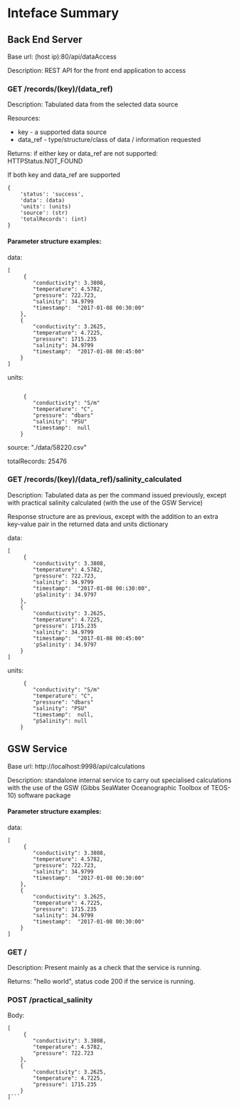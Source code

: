# Inteface Summary 

 ## Back End Server
 Base url: (host ip):80/api/dataAccess

 Description: REST API for the front end application to access


### GET /records/**(key)**/**(data_ref)**
Description: Tabulated data from the selected data source

Resources:
* key - a supported data source 
* data_ref - type/structure/class of data / information requested

Returns:
if either key or data_ref are not supported: HTTPStatus.NOT_FOUND

If both key and data_ref are supported

```
{
    'status': 'success',
    'data': (data)
    'units': (units)
    'source': (str)
    'totalRecords': (int)
}
```
#### Parameter structure examples:
data:
```
[ 
     {
        "conductivity": 3.3808,
        "temperature": 4.5782,
        "pressure": 722.723,
        "salinity": 34.9799
        "timestamp":  "2017-01-08 00:30:00"
    }, 
    {   
        "conductivity": 3.2625, 
        "temperature": 4.7225, 
        "pressure": 1715.235
        "salinity": 34.9799
        "timestamp":  "2017-01-08 00:45:00"
    }
]
```
units:
```

     {
        "conductivity": "S/m"
        "temperature": "C",
        "pressure": "dbars"
        "salinity": "PSU"
        "timestamp":  null
    } 

```
source: "./data/58220.csv"

totalRecords: 25476


### GET /records/**(key)**/**(data_ref)**/salinity_calculated

Description: Tabulated data as per the command issued previously, except with practical salinity calculated (with the use of the GSW Service)

Response structure  are as previous, except with the addition to an extra key-value pair in the returned data and units dictionary

data:
```
[ 
     {
        "conductivity": 3.3808,
        "temperature": 4.5782,
        "pressure": 722.723,
        "salinity": 34.9799
        "timestamp":  "2017-01-08 00:i30:00",
        'pSalinity': 34.9797
    }, 
    {   
        "conductivity": 3.2625, 
        "temperature": 4.7225, 
        "pressure": 1715.235
        "salinity": 34.9799
        "timestamp":  "2017-01-08 00:45:00"
        'pSalinity': 34.9797
    }
]
```

units:
```
     {
        "conductivity": "S/m"
        "temperature": "C",
        "pressure": "dbars"
        "salinity": "PSU"
        "timestamp":  null,
        "pSalinity": null
    } 

```
## GSW Service
 Base url: http://localhost:9998/api/calculations

 Description: standalone internal service to carry out specialised calculations with the use of the GSW (Gibbs SeaWater  Oceanographic Toolbox of TEOS-10) software package



#### Parameter structure examples:
data:
```
[ 
     {
        "conductivity": 3.3808,
        "temperature": 4.5782,
        "pressure": 722.723,
        "salinity": 34.9799
        "timestamp":  "2017-01-08 00:30:00"
    }, 
    {   
        "conductivity": 3.2625, 
        "temperature": 4.7225, 
        "pressure": 1715.235
        "salinity": 34.9799
        "timestamp":  "2017-01-08 00:30:00"
    }
]
```
### GET /
Description:
    Present mainly as a check that the service is running. 

Returns:
    "hello world", status code 200 if the service is running.


### POST /practical_salinity
Body:
```
[ 
     {
        "conductivity": 3.3808,
        "temperature": 4.5782,
        "pressure": 722.723
    },
    {   
        "conductivity": 3.2625, 
        "temperature": 4.7225, 
        "pressure": 1715.235
    }
]```

